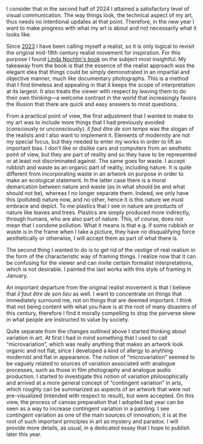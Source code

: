 I consider that in the second half of 2024 I attained a satisfactory level
of visual communication. The way things look, the technical aspect of my
art, thus needs no intentional updates at that point. Therefore, in the new
year I want to make progress with what my art is about and not necessarily
what it looks like.

Since [2023] I have been calling myself a realist, so it is only logical to
revisit the original mid-19th century realist movement for inspiration. For
this purpose I found [Linda Nochlin's book][linda-nochlin-realism] on the
subject most insightful. My takeaway from the book is that the essence of
the realist approach was the elegant idea that things could be simply
demonstrated in an impartial and objective manner, much like documentary
photographs. This is a method that I find timeless and appealing in that it
keeps the scope of interpretation at its largest. It also treats the viewer
with respect by leaving them to do their own thinking—a welcome contrast in
the world that increasingly favors the illusion that there are quick and
easy answers to most questions.

From a practical point of view, the first adjustment that I wanted to make
to my art was to include more things that I had previously avoided
(consciously or unconsciously). *Il faut être de son temps* was the slogan
of the realists and I also want to implement it. Elements of modernity are
not my special focus, but they needed to enter my works in order to lift an
important bias. I don't like or dislike cars and computers from an aesthetic
point of view, but they are part of reality and so they have to be
represented or at least not discriminated against. The same goes for waste.
I accept rubbish and waste as an organic part of reality, including nature.
It is quite different from incorporating waste in an artwork on purpose in
order to make an ecological statement. In the latter case there is a moral
demarcation between nature and waste (as in what should be and what should
not be), whereas I no longer separate them. Indeed, we only have this
(polluted) nature now, and no other, hence it is this nature we must embrace
and depict. To me plastics that I see in nature are products of nature like
leaves and trees. Plastics are simply produced more indirectly, through
humans, who are also part of nature. This, of course, does not mean that I
condone pollution. What it means is that e.g. if some rubbish or waste is in
the frame when I take a picture, they have no disqualifying force
aesthetically or otherwise, I will accept them as part of what there is.

The second thing I wanted to do is to get rid of the vestige of real realism
in the form of the characteristic way of framing things. I realize now that
it can be confusing for the viewer and can invite certain formalist
interpretations, which is not desirable. I painted the last works with this
style of framing in January.

An important departure from the original realist movement is that I believe
that *il faut être de son lieu* as well. I want to concentrate on things
that immediately surround me, not on things that are deemed important. I
think that not being content with what you have is at the root of many
disasters of this century, therefore I find it morally compelling to stop
the perverse skew in what people are instructed to value by society.

Quite separate from the changes outlined above I started thinking about
variation in art. At first I had in mind something that I used to call
“microvariation”, which was really anything that makes an artwork look
organic and not flat, since I developed a kind of allergy to anything
modernist and flat in appearance. The notion of “microvariation” seemed to
be vaguely related to sources of variation associated with analogue
processes, such as those in film photography and analogue audio production.
I started to investigate this notion of variation philosophically and
arrived at a more general concept of “contingent variation” in arts, which
roughly can be summarized as aspects of an artwork that were not
pre-visualized (intended with respect to result), but were accepted. On this
view, the process of canvas preparation that I adopted last year can be seen
as a way to increase contingent variation in a painting. I see contingent
variation as one of the main sources of innovation; it is at the root of
such important principles in art as mystery and paradox. I will provide more
details, as usual, in a dedicated essay that I hope to publish later this
year.

[2023]: /art/2023.html
[linda-nochlin-realism]: https://www.goodreads.com/book/show/293904.Realism
